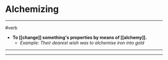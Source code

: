 # Alchemizing
---
#verb
- **To [[change]] something's properties by means of [[alchemy]].**
	- _Example: Their dearest wish was to alchemise iron into gold_
---
---
